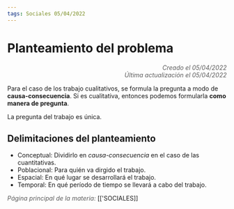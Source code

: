 ```yaml
---
tags: Sociales 05/04/2022
---
```


# Planteamiento del problema
<div style="text-align: right; opacity: 0.7; font-style: italic;">Creado el 05/04/2022</div>
<div style="text-align: right; opacity: 0.7; font-style: italic;">Última actualización el 05/04/2022</div>

Para el caso de los trabajo cualitativos, se formula la pregunta a modo de **causa-consecuencia**. Si es cualitativa, entonces podemos formularla **como manera de pregunta**.

La pregunta del trabajo es única.

## Delimitaciones del planteamiento

- Conceptual: Dividirlo en *causa-consecuencia* en el caso de las cuantitativas.
- Poblacional: Para quién va dirgido el trabajo.
- Espacial: En qué lugar se desarrollará el trabajo.
- Temporal: En qué período de tiempo se llevará a cabo del trabajo.

<span style="opacity: 0.7; font-style: italic;">Página principal de la materia:</span> [['SOCIALES]]